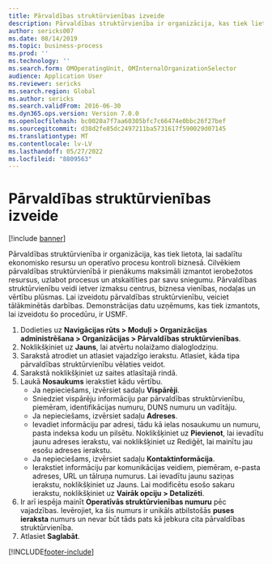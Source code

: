 ```yaml
---
title: Pārvaldības struktūrvienības izveide
description: Pārvaldības struktūrvienība ir organizācija, kas tiek lietota, lai sadalītu ekonomisko resursu un operatīvo procesu kontroli biznesā.
author: sericks007
ms.date: 08/14/2019
ms.topic: business-process
ms.prod: ''
ms.technology: ''
ms.search.form: OMOperatingUnit, OMInternalOrganizationSelector
audience: Application User
ms.reviewer: sericks
ms.search.region: Global
ms.author: sericks
ms.search.validFrom: 2016-06-30
ms.dyn365.ops.version: Version 7.0.0
ms.openlocfilehash: bc0020a7f7aa60305bfc7c66474e0bbc26f27bef
ms.sourcegitcommit: d38d2fe85dc2497211ba5731617f590029d07145
ms.translationtype: MT
ms.contentlocale: lv-LV
ms.lasthandoff: 05/27/2022
ms.locfileid: "8809563"
---
```

# <a name="create-an-operating-unit"></a>Pārvaldības struktūrvienības izveide

[!include [banner](../../includes/banner.md)]

Pārvaldības struktūrvienība ir organizācija, kas tiek lietota, lai sadalītu ekonomisko resursu un operatīvo procesu kontroli biznesā. Cilvēkiem pārvaldības struktūrvienībā ir pienākums maksimāli izmantot ierobežotos resursus, uzlabot procesus un atskaitīties par savu sniegumu. Pārvaldības struktūrvienību veidi ietver izmaksu centrus, biznesa vienības, nodaļas un vērtību plūsmas. Lai izveidotu pārvaldības struktūrvienību, veiciet tālākminētās darbības. Demonstrācijas datu uzņēmums, kas tiek izmantots, lai izveidotu šo procedūru, ir USMF.

1. Dodieties uz **Navigācijas rūts > Moduļi > Organizācijas administrēšana > Organizācijas > Pārvaldības struktūrvienības**.
2. Noklikšķiniet uz **Jauns**, lai atvērtu nolaižamo dialoglodziņu.
3. Sarakstā atrodiet un atlasiet vajadzīgo ierakstu. Atlasiet, kāda tipa pārvaldības struktūrvienību vēlaties veidot.  
4. Sarakstā noklikšķiniet uz saites atlasītajā rindā.
5. Laukā **Nosaukums** ierakstiet kādu vērtību.
    + Ja nepieciešams, izvērsiet sadaļu **Vispārēji**.  
    + Sniedziet vispārēju informāciju par pārvaldības struktūrvienību, piemēram, identifikācijas numuru, DUNS numuru un vadītāju.    
    + Ja nepieciešams, izvērsiet sadaļu **Adreses**.  
    + Ievadiet informāciju par adresi, tādu kā ielas nosaukumu un numuru, pasta indeksa kodu un pilsētu. Noklikšķiniet uz **Pievienot**, lai ievadītu jaunu adreses ierakstu, vai noklikšķiniet uz Rediģēt, lai mainītu jau esošu adreses ierakstu.   
    + Ja nepieciešams, izvērsiet sadaļu **Kontaktinformācija**.  
    + Ierakstiet informāciju par komunikācijas veidiem, piemēram, e-pasta adreses, URL un tālruņa numurus. Lai ievadītu jaunu saziņas ierakstu, noklikšķiniet uz Jauns. Lai modificētu esošo sakaru ierakstu, noklikšķiniet uz **Vairāk opciju > Detalizēti**.   
6. Ir arī iespēja mainīt **Operatīvās struktūrvienības numuru** pēc vajadzības. Ievērojiet, ka šis numurs ir unikāls atbilstošās **puses ieraksta** numurs un nevar būt tāds pats kā jebkura cita pārvaldības struktūrvienība.
7. Atlasiet **Saglabāt**.


[!INCLUDE[footer-include](../../../../includes/footer-banner.md)]
